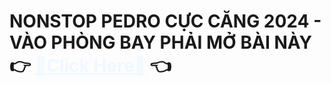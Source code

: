 <h1>NONSTOP PEDRO CỰC CĂNG 2024 - VÀO PHÒNG BAY PHẢI MỞ BÀI NÀY 👉 <a style="color: aliceblue;" href="https://pen5w5gu.github.io/pedro/">🎵Click Here🎵</a> 👈</h1>
